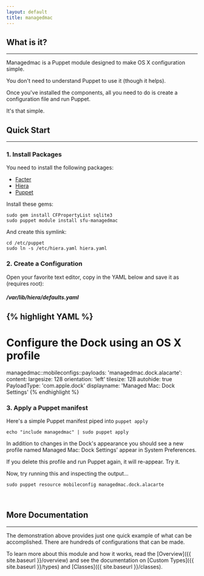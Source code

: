 ```yaml
---
layout: default
title: managedmac
---
```

## What is it?
---
Managedmac is a Puppet module designed to make OS X configuration simple.

You don't need to understand Puppet to use it (though it helps).

Once you've installed the components, all you need to do is create a configuration file and run Puppet.

It's that simple.

<a id="quickstart"></a>
## Quick Start
---
### 1. Install Packages

You need to install the following packages:

* [Facter](https://downloads.puppetlabs.com/mac/)
* [Hiera](https://downloads.puppetlabs.com/mac/)
* [Puppet](https://downloads.puppetlabs.com/mac/)

Install these gems:

    sudo gem install CFPropertyList sqlite3
    sudo puppet module install sfu-managedmac

And create this symlink:

    cd /etc/puppet
    sudo ln -s /etc/hiera.yaml hiera.yaml

### 2. Create a Configuration

Open your favorite text editor, copy in the YAML below and save it as (requires root):

##### /var/lib/hiera/defaults.yaml

{% highlight YAML %}
---
# Configure the Dock using an OS X profile
managedmac::mobileconfigs::payloads:
  'managedmac.dock.alacarte':
    content:
      largesize: 128
      orientation: 'left'
      tilesize: 128
      autohide: true
      PayloadType: 'com.apple.dock'
    displayname: 'Managed Mac: Dock Settings'
{% endhighlight %}

### 3. Apply a Puppet manifest

Here's a simple Puppet manifest piped into `puppet apply`

    echo "include managedmac" | sudo puppet apply

In addition to changes in the Dock's appearance you should see a new profile named Managed Mac: Dock Settings' appear in System Preferences.

If you delete this profile and run Puppet again, it will re-appear. Try it.

Now, try running this and inspecting the output...

    sudo puppet resource mobileconfig managedmac.dock.alacarte

<br>

## More Documentation
---
The demonstration above provides just one quick example of what can be accomplished. There are hundreds of configurations that can be made.

To learn more about this module and how it works, read the [Overview]({{ site.baseurl }}/overview) and see the documentation on [Custom Types]({{ site.baseurl }}/types) and [Classes]({{ site.baseurl }}/classes).


